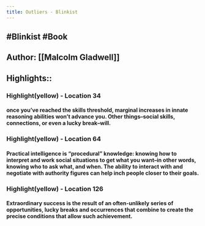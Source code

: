 ```yaml
---
title: Outliers - Blinkist
---
```


## #Blinkist #Book

## Author: [[Malcolm Gladwell]]

## Highlights::
### Highlight(yellow) - Location 34
#### once you’ve reached the skills threshold, marginal increases in innate reasoning abilities won’t advance you. Other things–social skills, connections, or even a lucky break–will.

### Highlight(yellow) - Location 64
#### Practical intelligence is “procedural” knowledge: knowing how to interpret and work social situations to get what you want–in other words, knowing who to ask what, and when. The ability to interact with and negotiate with authority figures can help inch people closer to their goals.

### Highlight(yellow) - Location 126
#### Extraordinary success is the result of an often-unlikely series of opportunities, lucky breaks and occurrences that combine to create the precise conditions that allow such achievement.
